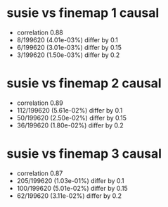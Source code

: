 # susie vs finemap  1 causal

- correlation 0.88
- 8/199620 (4.01e-03%) differ by 0.1
- 6/199620 (3.01e-03%) differ by 0.15
- 3/199620 (1.50e-03%) differ by 0.2


# susie vs finemap  2 causal

- correlation 0.89
- 112/199620 (5.61e-02%) differ by 0.1
- 50/199620 (2.50e-02%) differ by 0.15
- 36/199620 (1.80e-02%) differ by 0.2


# susie vs finemap  3 causal

- correlation 0.87
- 205/199620 (1.03e-01%) differ by 0.1
- 100/199620 (5.01e-02%) differ by 0.15
- 62/199620 (3.11e-02%) differ by 0.2


